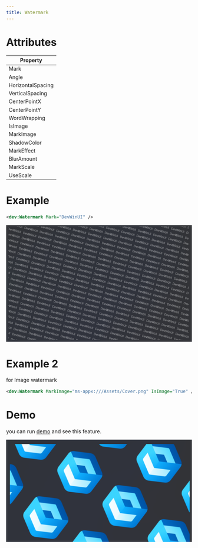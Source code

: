 ```yaml
---
title: Watermark
---
```


# Attributes
|Property|
|-|
|Mark|
|Angle|
|HorizontalSpacing|
|VerticalSpacing|
|CenterPointX|
|CenterPointY|
|WordWrapping|
|IsImage|
|MarkImage|
|ShadowColor|
|MarkEffect|
|BlurAmount|
|MarkScale|
|UseScale|

# Example

```xml
<dev:Watermark Mark="DevWinUI" />
```

![DevWinUI](https://raw.githubusercontent.com/ghost1372/DevWinUI-Resources/refs/heads/main/DevWinUI-Docs/Win2d/Watermark.png)

# Example 2
for Image watermark

```xml
<dev:Watermark MarkImage="ms-appx:///Assets/Cover.png" IsImage="True" />
```

# Demo
you can run [demo](https://github.com/Ghost1372/DevWinUI) and see this feature.

![DevWinUI](https://raw.githubusercontent.com/ghost1372/DevWinUI-Resources/refs/heads/main/DevWinUI-Docs/Win2d/Watermark2.png)
